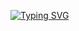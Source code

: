 [![Typing SVG](https://readme-typing-svg.demolab.com/?color=515ada&size=20&center=true&vCenter=true&width=1000&lines=Bem-vindo(a)+ao+meu+GitHub!;Explore+meus+projetos+e+aproveite!;---+PK+---)](https://git.io/typing-svg)

